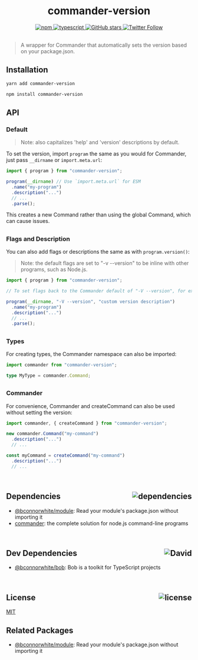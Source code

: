 <div align="center">
  <h1>commander-version</h1>
  <a href="https://npmjs.com/package/commander-version">
    <img alt="npm" src="https://img.shields.io/npm/v/commander-version.svg">
  </a>
  <a href="https://github.com/bconnorwhite/commander-version">
    <img alt="typescript" src="https://img.shields.io/github/languages/top/bconnorwhite/commander-version.svg">
  </a>
  <a href="https://github.com/bconnorwhite/commander-version">
    <img alt="GitHub stars" src="https://img.shields.io/github/stars/bconnorwhite/commander-version?label=Stars%20Appreciated%21&style=social">
  </a>
  <a href="https://twitter.com/bconnorwhite">
    <img alt="Twitter Follow" src="https://img.shields.io/twitter/follow/bconnorwhite.svg?label=%40bconnorwhite&style=social">
  </a>
</div>

<br />

> A wrapper for Commander that automatically sets the version based on your package.json.

## Installation

```bash
yarn add commander-version
```

```bash
npm install commander-version
```

## API

### Default

> Note: also capitalizes 'help' and 'version' descriptions by default.

To set the version, import `program` the same as you would for Commander, just pass `__dirname` or `import.meta.url`:

```ts
import { program } from "commander-version";

program(__dirname) // Use `import.meta.url` for ESM
  .name("my-program")
  .description("...")
  // ...
  .parse();
```

This creates a new Command rather than using the global Command, which can cause issues.

##

### Flags and Description

You can also add flags or descriptions the same as with `program.version()`:

> Note: the default flags are set to "-v --version" to be inline with other programs, such as Node.js.

```ts
import { program } from "commander-version";

// To set flags back to the Commander default of "-V --version", for example:

program(__dirname, "-V --version", "custom version description")
  .name("my-program")
  .description("...")
  // ...
  .parse();
```

##

### Types

For creating types, the Commander namespace can also be imported:

```ts
import commander from "commander-version";

type MyType = commander.Command;
```

##

### Commander

For convenience, Commander and createCommand can also be used without setting the version:

```ts
import commander, { createCommand } from "commander-version";

new commander.Command("my-command")
  .description("...")
  // ...

const myCommand = createCommand("my-command")
  .description("...")
  // ...
```

<br />

<h2>Dependencies<img align="right" alt="dependencies" src="https://img.shields.io/david/bconnorwhite/commander-version.svg"></h2>

- [@bconnorwhite/module](https://www.npmjs.com/package/@bconnorwhite/module): Read your module's package.json without importing it
- [commander](https://www.npmjs.com/package/commander): the complete solution for node.js command-line programs

<br />

<h2>Dev Dependencies<img align="right" alt="David" src="https://img.shields.io/david/dev/bconnorwhite/commander-version.svg"></h2>

- [@bconnorwhite/bob](https://www.npmjs.com/package/@bconnorwhite/bob): Bob is a toolkit for TypeScript projects

<br />

<h2>License <img align="right" alt="license" src="https://img.shields.io/npm/l/commander-version.svg"></h2>

[MIT](https://opensource.org/licenses/MIT)

## Related Packages

- [@bconnorwhite/module](https://www.npmjs.com/package/@bconnorwhite/module): Read your module's package.json without importing it
